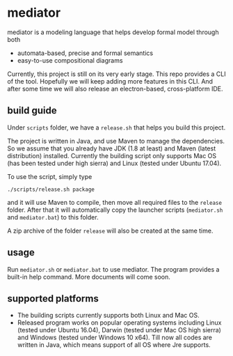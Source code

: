# mediator
mediator is a modeling language that helps develop formal model through both

- automata-based, precise and formal semantics
- easy-to-use compositional diagrams

Currently, this project is still on its very early stage. This repo provides a CLI of the tool. Hopefully we will keep adding more features in this CLI. And after some time we will also release an electron-based, cross-platform IDE.

## build guide

Under `scripts` folder, we have a `release.sh` that helps you build this project.

The project is written in Java, and use Maven to manage the dependencies. So we assume that you already have JDK (1.8 at least) and Maven (latest distribution) installed.
Currently the building script only supports Mac OS (has been tested under high sierra) and Linux (tested under Ubuntu 17.04).

To use the script, simply type

    ./scripts/release.sh package
    
and it will use Maven to compile, then move all required files to the `release` folder. After that it will automatically copy the launcher scripts (`mediator.sh` and `mediator.bat`) to this folder.

A zip archive of the folder `release` will also be created at the same time.

## usage

Run `mediator.sh` or `mediator.bat` to use mediator. The program provides a built-in help command. More documents will come soon.

## supported platforms

- The building scripts currently supports both Linux and Mac OS.
- Released program works on popular operating systems including Linux (tested under Ubuntu 16.04), Darwin (tested under Mac OS high sierra) and Windows (tested under Windows 10 x64). Till now all codes are written in Java, which means support of all OS where Jre supports.
